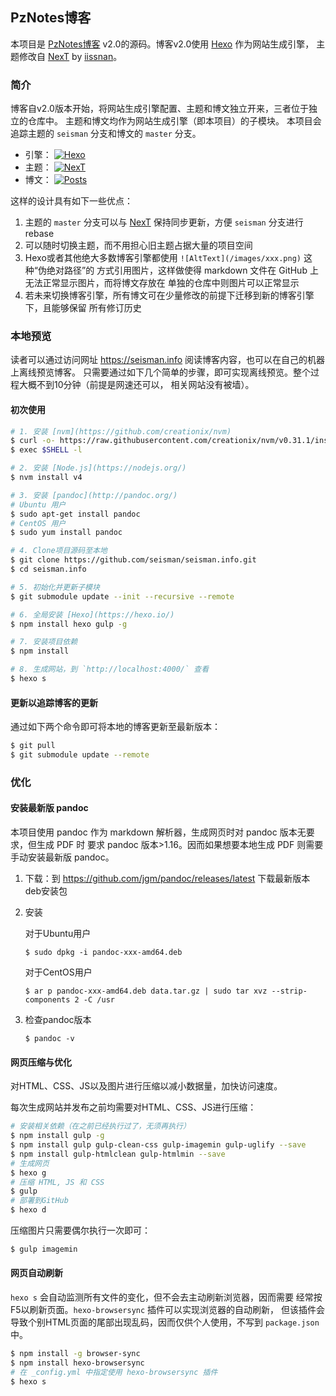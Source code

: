 ## PzNotes博客

本项目是 [PzNotes博客][] v2.0的源码。博客v2.0使用 [Hexo][] 作为网站生成引擎，
主题修改自 [NexT][] by [iissnan][]。

### 简介

博客自v2.0版本开始，将网站生成引擎配置、主题和博文独立开来，三者位于独立的仓库中。
主题和博文均作为网站生成引擎（即本项目）的子模块。
本项目会追踪主题的 `seisman` 分支和博文的 `master` 分支。

- 引擎： [![Hexo](https://img.shields.io/badge/Hexo-master-blue.svg)](https://github.com/seisman/seisman.info/tree/master)
- 主题： [![NexT](https://img.shields.io/badge/NexT-seisman-blue.svg)](https://github.com/seisman/hexo-theme-next/tree/seisman)
- 博文： [![Posts](https://img.shields.io/badge/Posts-master-blue.svg)](https://github.com/seisman/seisman.info.posts/tree/master)

这样的设计具有如下一些优点：

1. 主题的 `master` 分支可以与 [NexT]() 保持同步更新，方便 `seisman` 分支进行rebase
2. 可以随时切换主题，而不用担心旧主题占据大量的项目空间
3. Hexo或者其他绝大多数博客引擎都使用 `![AltText](/images/xxx.png)` 这种“伪绝对路径”的
   方式引用图片，这样做使得 markdown 文件在 GitHub 上无法正常显示图片，而将博文存放在
   单独的仓库中则图片可以正常显示
4. 若未来切换博客引擎，所有博文可在少量修改的前提下迁移到新的博客引擎下，且能够保留
   所有修订历史

[PzNotes博客]: https://pzhangnotes.info
[Hexo]: https://hexo.io/
[NexT]: https://github.com/iissnan/hexo-theme-next
[iissnan]: https://github.com/iissnan

### 本地预览

读者可以通过访问网址 https://seisman.info 阅读博客内容，也可以在自己的机器上离线预览博客。
只需要通过如下几个简单的步骤，即可实现离线预览。整个过程大概不到10分钟（前提是网速还可以，
相关网站没有被墙）。

#### 初次使用

```bash
# 1. 安装 [nvm](https://github.com/creationix/nvm)
$ curl -o- https://raw.githubusercontent.com/creationix/nvm/v0.31.1/install.sh | bash
$ exec $SHELL -l

# 2. 安装 [Node.js](https://nodejs.org/)
$ nvm install v4

# 3. 安装 [pandoc](http://pandoc.org/)
# Ubuntu 用户
$ sudo apt-get install pandoc
# CentOS 用户
$ sudo yum install pandoc

# 4. Clone项目源码至本地
$ git clone https://github.com/seisman/seisman.info.git
$ cd seisman.info

# 5. 初始化并更新子模块
$ git submodule update --init --recursive --remote

# 6. 全局安装 [Hexo](https://hexo.io/)
$ npm install hexo gulp -g

# 7. 安装项目依赖
$ npm install

# 8. 生成网站，到 `http://localhost:4000/` 查看
$ hexo s
```

#### 更新以追踪博客的更新

通过如下两个命令即可将本地的博客更新至最新版本：
```bash
$ git pull
$ git submodule update --remote
```

### 优化

#### 安装最新版 pandoc

本项目使用 pandoc 作为 markdown 解析器，生成网页时对 pandoc 版本无要求，但生成 PDF 时
要求 pandoc 版本>1.16。因而如果想要本地生成 PDF 则需要手动安装最新版 pandoc。

1. 下载：到 https://github.com/jgm/pandoc/releases/latest 下载最新版本deb安装包

2. 安装

   对于Ubuntu用户
   ```
   $ sudo dpkg -i pandoc-xxx-amd64.deb
   ```

   对于CentOS用户
   ```
   $ ar p pandoc-xxx-amd64.deb data.tar.gz | sudo tar xvz --strip-components 2 -C /usr
   ```

3. 检查pandoc版本
   ```
   $ pandoc -v
   ```

#### 网页压缩与优化

对HTML、CSS、JS以及图片进行压缩以减小数据量，加快访问速度。

每次生成网站并发布之前均需要对HTML、CSS、JS进行压缩：
```bash
# 安装相关依赖（在之前已经执行过了，无须再执行）
$ npm install gulp -g
$ npm install gulp gulp-clean-css gulp-imagemin gulp-uglify --save
$ npm install gulp-htmlclean gulp-htmlmin --save
# 生成网页
$ hexo g
# 压缩 HTML, JS 和 CSS
$ gulp
# 部署到GitHub
$ hexo d
```

压缩图片只需要偶尔执行一次即可：
```bash
$ gulp imagemin
```

#### 网页自动刷新

`hexo s` 会自动监测所有文件的变化，但不会去主动刷新浏览器，因而需要
经常按F5以刷新页面。`hexo-browsersync` 插件可以实现浏览器的自动刷新，
但该插件会导致个别HTML页面的尾部出现乱码，因而仅供个人使用，不写到
`package.json` 中。

```bash
$ npm install -g browser-sync
$ npm install hexo-browsersync
# 在 _config.yml 中指定使用 hexo-browsersync 插件
$ hexo s
```
